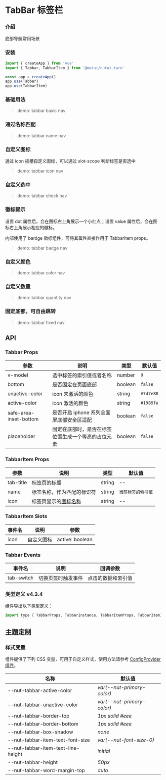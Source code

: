 # TabBar 标签栏

### 介绍

底部导航常用场景

### 安装

```js
import { createApp } from 'vue'
import { Tabbar, TabbarItem } from '@nutui/nutui-taro'

const app = createApp()
app.use(Tabbar)
app.use(TabbarItem)
```

### 基础用法

> demo: tabbar basic nav

### 通过名称匹配

> demo: tabbar name nav

### 自定义图标

通过 icon 插槽自定义图标，可以通过 slot-scope 判断标签是否选中

> demo: tabbar icon nav

### 自定义选中

> demo: tabbar check nav

### 徽标提示

设置 dot 属性后，会在图标右上角展示一个小红点；设置 value 属性后，会在图标右上角展示相应的徽标。

内部使用了 bardge 徽标组件，可将其属性直接作用于 TabbarItem props。

> demo: tabbar badge nav

### 自定义颜色

> demo: tabbar color nav

### 自定义数量

> demo: tabbar quantity nav

### 固定底部，可自由跳转

> demo: tabbar fixed nav

## API

### Tabbar Props

| 参数 | 说明 | 类型 | 默认值 |
| --- | --- | --- | --- |
| v-model | 选中标签的索引值或者名称 | number | `0` |
| bottom | 是否固定在页面底部 | boolean | `false` |
| unactive-color | icon 未激活的颜色 | string | `#7d7e80` |
| active-color | icon 激活的颜色 | string | `#1989fa` |
| safe-area-inset-bottom | 是否开启 iphone 系列全面屏底部安全区适配 | boolean | `false` |
| placeholder | 固定在底部时，是否在标签位置生成一个等高的占位元素 | boolean | `false` |

### TabbarItem Props

| 参数 | 说明 | 类型 | 默认值 |
| --- | --- | --- | --- |
| tab-title | 标签页的标题 | string | -- |
| name | 标签名称，作为匹配的标识符 | string | `当前标签的索引值` |
| icon | 标签页显示的[图标名称](#/zh-CN/component/icon) | string | -- |

### TabbarItem Slots

| 事件名 | 说明 | 参数 |
| --- | --- | --- |
| icon | 自定义图标 | active: boolean |

### Tabbar Events

| 事件名 | 说明 | 回调参数 |
| --- | --- | --- |
| tab-switch | 切换页签时触发事件 | 点击的数据和索引值 |

### 类型定义 v4.3.4

组件导出以下类型定义：

```js
import type { TabbarProps, TabbarInstance, TabbarItemProps, TabbarItemInstance } from '@nutui/nutui-taro';
```

## 主题定制

### 样式变量

组件提供了下列 CSS 变量，可用于自定义样式，使用方法请参考 [ConfigProvider 组件](#/zh-CN/component/configprovider)。

| 名称 | 默认值 |
| --- | --- |
| --nut-tabbar-active-color | _var(--nut-primary-color)_ |
| --nut-tabbar-unactive-color | _var(--nut-primary-color)_ |
| --nut-tabbar-border-top | _1px solid #eee_ |
| --nut-tabbar-border-bottom | _1px solid #eee_ |
| --nut-tabbar-box-shadow | _none_ |
| --nut-tabbar-item-text-font-size | _var(--nut-font-size-0)_ |
| --nut-tabbar-item-text-line-height | _initial_ |
| --nut-tabbar-height | _50px_ |
| --nut-tabbar-word-margin-top | _auto_ |
